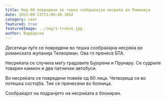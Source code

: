 ```yaml
---
title: Над 60 повредени во тешка сообраќајна несреќа во Романија
date: 2023-09-23T11:00:49.305Z
category: свет
featured: true
featuredImage: ../img/1-trokut.jpg
author: Вардарски
---
```

Десетици луѓе се повредени во тешка сообраќајна несреќа во романската жупанија Телеорман. Ова го пренесе БТА.

Несреќата се случила меѓу градовите Бујорени и Прунару. Се судриле товарен камион и два патнички автобуси.

Во несреќата се повредени повеќе од 60 лица. Четворица се во потешка состојба. Тие се пренесени во болница.

Сообраќајот на подрачјето на несреќата е блокиран.